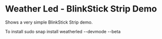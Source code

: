 # Weather Led - BlinkStick Strip Demo

Shows a very simple BlinkStick Strip demo.

To install
  sudo snap install weatherled --devmode --beta
